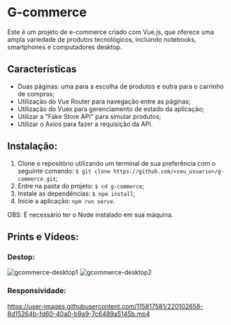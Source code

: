 # G-commerce
  Este é um projeto de e-commerce criado com Vue.js, que oferece uma ampla variedade de produtos tecnológicos, incluindo notebooks, smartphones e computadores desktop.

## Características
  - Duas páginas: uma para a escolha de produtos e outra para o carrinho de compras;
  - Utilização do Vue Router para navegação entre as páginas;
  - Utilização do Vuex para gerenciamento de estado da aplicação;
  - Utilizar a "Fake Store API" para simular produtos; 
  - Utilizar o Axios para fazer a requisição da API.
  
## Instalação: 
   1. Clone o repositório utilizando um terminal de sua preferência com o seguinte comando: `$ git clone https://github.com/<seu_usuario>/g-commerce.git`;
   2. Entre na pasta do projeto: `$ cd g-commerce`;
   3. Instale as dependências: `$ npm install`;
   4. Inicie a aplicação: `npm run serve`. 

OBS: É necessário ter o Node instalado em sua máquina.

## Prints e Vídeos: 

  ### Destop:
    
![gcommerce-desktop1](https://user-images.githubusercontent.com/115817581/220102486-8eefb941-ca56-4451-9538-99e8347a6713.png)
![gcommerce-desktop2](https://user-images.githubusercontent.com/115817581/220102519-a824fd53-3482-440b-9f64-21f023b323fd.png)

  ### Responsividade:

https://user-images.githubusercontent.com/115817581/220102658-8d15264b-fd60-40a0-b9a9-7c6489a5145b.mp4

